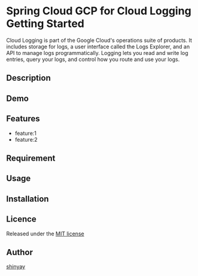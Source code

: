 # Spring Cloud GCP for Cloud Logging Getting Started

Cloud Logging is part of the Google Cloud's operations suite of products. It includes storage for logs, a user interface called the Logs Explorer, and an API to manage logs programmatically. Logging lets you read and write log entries, query your logs, and control how you route and use your logs.

## Description

## Demo

## Features

- feature:1
- feature:2

## Requirement

## Usage

## Installation

## Licence

Released under the [MIT license](https://gist.githubusercontent.com/shinyay/56e54ee4c0e22db8211e05e70a63247e/raw/34c6fdd50d54aa8e23560c296424aeb61599aa71/LICENSE)

## Author

[shinyay](https://github.com/shinyay)
